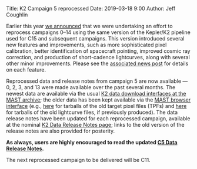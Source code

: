 Title: K2 Campaign 5 reprocessed
Date: 2019-03-18 9:00
Author: Jeff Coughlin

Earlier this year [we announced](k2-uniform-global-reprocessing-underway.html) that we were undertaking an effort to reprocess campaigns 0&ndash;14 using the same version of the Kepler/K2 pipeline used for C15 and subsequent campaigns. This version introduced several new features and improvements, such as more sophisticated pixel calibration, better identification of spacecraft pointing, improved cosmic ray correction, and production of short-cadence lightcurves, along with several other minor improvements. Please see the [associated news post](k2-uniform-global-reprocessing-underway.html) for details on each feature.

Reprocessed data and release notes from campaign 5 are now available &mdash; 0, 2, 3, and 13 were made available over the past several months. The newest data are available via the usual [K2 data download interfaces at the MAST archive](https://archive.stsci.edu/k2/); the older data has been kept available via the [MAST browser interface](https://archive.stsci.edu/missions/k2/) (e.g., [here](https://archive.stsci.edu/missions/k2/target_pixel_files/old_release_bundles/) for tarballs of the old target pixel files (TPFs) and [here](https://archive.stsci.edu/missions/k2/lightcurves/old_release_tarfiles/) for tarballs of the old lightcurve files, if previously produced). The data release notes have been updated for each reprocessed campaign, available at the nominal [K2 Data Release Notes page](k2-data-release-notes.html); links to the old version of the release notes are also provided for posterity.

**As always, users are highly encouraged to read the updated [C5 Data Release Notes](k2-data-release-notes.html#k2-campaign-5).**

The next reprocessed campaign to be delivered will be C11.
